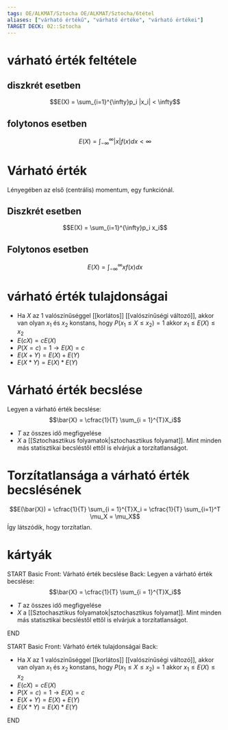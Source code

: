 ```yaml
---
tags: OE/ALKMAT/Sztocha OE/ALKMAT/Sztocha/6tétel 
aliases: ["várható értékű", "várható értéke", "várható értékei"]
TARGET DECK: 02::Sztocha
---
```

# várható érték feltétele
## diszkrét esetben
$$E(X) = \sum_{i=1}^{\infty}p_i |x_i| < \infty$$
## folytonos esetben
$$E(X) = \int_{-\infty}^{\infty}|x| f(x)dx < \infty$$

# Várható érték
Lényegében az első (centrális) momentum, egy funkciónál.
## Diszkrét esetben
$$E(X) = \sum_{i=1}^{\infty}p_i x_i$$
## Folytonos esetben
$$E(X) = \int_{-\infty}^{\infty}x f(x)dx$$
# várható érték tulajdonságai
- Ha $X$ az $1$ valószínűséggel [[korlátos]] [[valószínűségi változó]], akkor van olyan $x_1$ és $x_2$ konstans, hogy $P(x_1 \le X \le x_2)=1$ akkor $x_1 \le E(X) \le x_2$
- $E(cX)=cE(X)$
- $P(X=c) = 1 \to E(X)=c$
- $E(X+Y) = E(X) + E(Y)$
- $E(X*Y)=E(X)*E(Y)$

# Várható érték becslése
Legyen a várható érték becslése:
$$\bar{X} = \cfrac{1}{T} \sum_{i = 1}^{T}X_i$$
- $T$ az összes idő megfigyelése
- $X$ a [[Sztochasztikus folyamatok|sztochasztikus folyamat]].
Mint minden más statisztikai becsléstől ettől is elvárjuk a torzítatlanságot.
# Torzítatlansága a várható érték becslésének
$$E(\bar{X}) = \cfrac{1}{T} \sum_{i = 1}^{T}X_i = \cfrac{1}{T} \sum_{i=1}^T \mu_X = \mu_X$$
Így látszódik, hogy torzítatlan.

# kártyák
START
Basic
Front:
Várható érték becslése
Back:
Legyen a várható érték becslése:
$$\bar{X} = \cfrac{1}{T} \sum_{i = 1}^{T}X_i$$
- $T$ az összes idő megfigyelése
- $X$ a [[Sztochasztikus folyamatok|sztochasztikus folyamat]].
Mint minden más statisztikai becsléstől ettől is elvárjuk a torzítatlanságot.
<!--ID: 1686247060468-->
END

START
Basic
Front:
Várható érték tulajdonságai
Back:
- Ha $X$ az $1$ valószínűséggel [[korlátos]] [[valószínűségi változó]], akkor van olyan $x_1$ és $x_2$ konstans, hogy $P(x_1 \le X \le x_2)=1$ akkor $x_1 \le E(X) \le x_2$
- $E(cX)=cE(X)$
- $P(X=c) = 1 \to E(X)=c$
- $E(X+Y) = E(X) + E(Y)$
- $E(X*Y)=E(X)*E(Y)$
<!--ID: 1686247060478-->
END